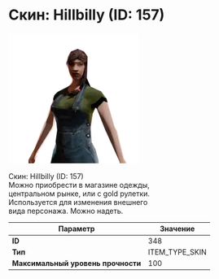 # Скин: Hillbilly (ID: 157)

![Item Image](../img/348.webp?raw=true)

Скин: Hillbilly (ID: 157)<br>Можно приобрести в магазине одежды,<br>центральном рынке, или с gold рулетки.<br>Используется для изменения внешнего<br>вида персонажа. Можно надеть.


| Параметр | Значение |
|----------|----------|
| **ID** | 348 |
| **Тип** | ITEM_TYPE_SKIN |
| **Максимальный уровень прочности** | 100 |

